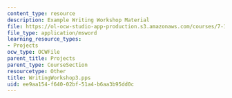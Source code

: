 ```yaml
---
content_type: resource
description: Example Writing Workshop Material
file: https://ol-ocw-studio-app-production.s3.amazonaws.com/courses/7-13-experimental-microbial-genetics-fall-2003/ee9aa154f64002bf51a4b6aa3b95dd0c_WritingWorkshop3.pps
file_type: application/msword
learning_resource_types:
- Projects
ocw_type: OCWFile
parent_title: Projects
parent_type: CourseSection
resourcetype: Other
title: WritingWorkshop3.pps
uid: ee9aa154-f640-02bf-51a4-b6aa3b95dd0c
---
```

